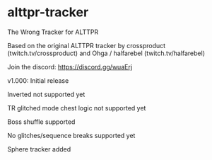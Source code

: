 # alttpr-tracker
The Wrong Tracker for ALTTPR

Based on the original ALTTPR tracker
by crossproduct (twitch.tv/crossproduct)
and Ohga / halfarebel (twitch.tv/halfarebel)

Join the discord: https://discord.gg/wuaErj

v1.000: Initial release

Inverted not supported yet

TR glitched mode chest logic not supported yet

Boss shuffle supported

No glitches/sequence breaks supported yet

Sphere tracker added
